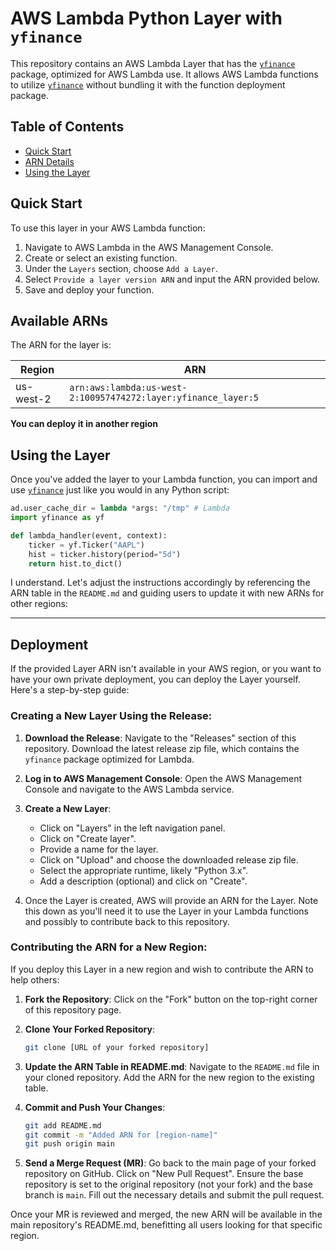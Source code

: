 # AWS Lambda Python Layer with `yfinance`

This repository contains an AWS Lambda Layer that has the [`yfinance`](https://github.com/ranaroussi/yfinance) package, optimized for AWS Lambda use. It allows AWS Lambda functions to utilize  [`yfinance`](https://github.com/ranaroussi/yfinance) without bundling it with the function deployment package.

## Table of Contents

- [Quick Start](#quick-start)
- [ARN Details](#available-arns)
- [Using the Layer](#using-the-layer)

## Quick Start

To use this layer in your AWS Lambda function:

1. Navigate to AWS Lambda in the AWS Management Console.
2. Create or select an existing function.
3. Under the `Layers` section, choose `Add a Layer`.
4. Select `Provide a layer version ARN` and input the ARN provided below.
5. Save and deploy your function.

## Available ARNs 

The ARN for the layer is:

| Region    | ARN |
|-----------| --- |
| us-west-2 | ```arn:aws:lambda:us-west-2:100957474272:layer:yfinance_layer:5``` |


**You can deploy it in another region**

## Using the Layer

Once you've added the layer to your Lambda function, you can import and use  [`yfinance`](https://github.com/ranaroussi/yfinance) just like you would in any Python script:

```python
ad.user_cache_dir = lambda *args: "/tmp" # Lambda
import yfinance as yf

def lambda_handler(event, context):
    ticker = yf.Ticker("AAPL")
    hist = ticker.history(period="5d")
    return hist.to_dict()
```

I understand. Let's adjust the instructions accordingly by referencing the ARN table in the `README.md` and guiding users to update it with new ARNs for other regions:

---

## Deployment

If the provided Layer ARN isn't available in your AWS region, or you want to have your own private deployment, you can deploy the Layer yourself. Here's a step-by-step guide:

### Creating a New Layer Using the Release:

1. **Download the Release**: Navigate to the "Releases" section of this repository. Download the latest release zip file, which contains the `yfinance` package optimized for Lambda.

2. **Log in to AWS Management Console**: Open the AWS Management Console and navigate to the AWS Lambda service.

3. **Create a New Layer**:
   - Click on "Layers" in the left navigation panel.
   - Click on "Create layer".
   - Provide a name for the layer.
   - Click on "Upload" and choose the downloaded release zip file.
   - Select the appropriate runtime, likely "Python 3.x".
   - Add a description (optional) and click on "Create".

4. Once the Layer is created, AWS will provide an ARN for the Layer. Note this down as you'll need it to use the Layer in your Lambda functions and possibly to contribute back to this repository.

### Contributing the ARN for a New Region:

If you deploy this Layer in a new region and wish to contribute the ARN to help others:

1. **Fork the Repository**: Click on the "Fork" button on the top-right corner of this repository page.

2. **Clone Your Forked Repository**:
   ```bash
   git clone [URL of your forked repository]
   ```

3. **Update the ARN Table in README.md**: Navigate to the `README.md` file in your cloned repository. Add the ARN for the new region to the existing table.


4. **Commit and Push Your Changes**:
   ```bash
   git add README.md
   git commit -m "Added ARN for [region-name]"
   git push origin main
   ```

5. **Send a Merge Request (MR)**: Go back to the main page of your forked repository on GitHub. Click on "New Pull Request". Ensure the base repository is set to the original repository (not your fork) and the base branch is `main`. Fill out the necessary details and submit the pull request.

Once your MR is reviewed and merged, the new ARN will be available in the main repository's README.md, benefitting all users looking for that specific region.
